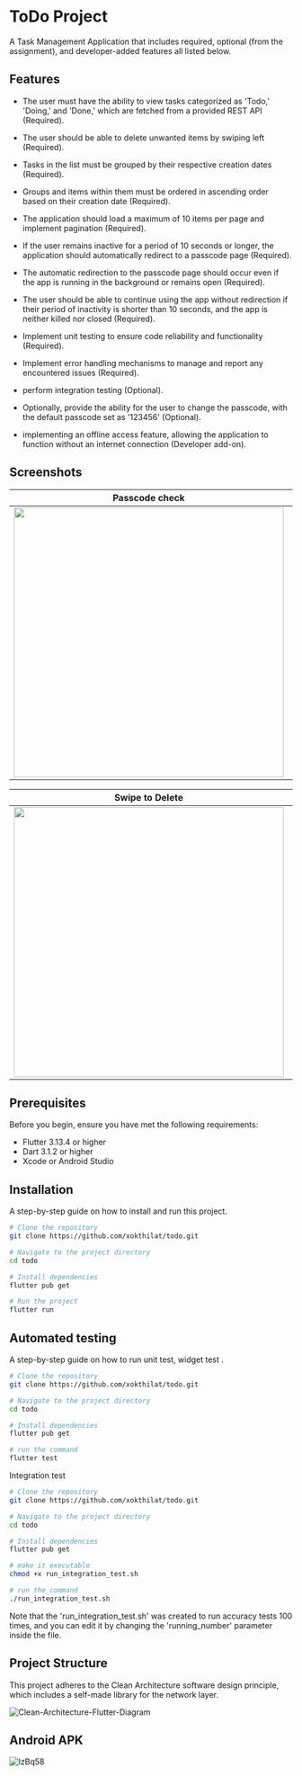 # ToDo Project

A Task Management Application that includes required, optional (from the assignment), and developer-added features all listed below.



## Features

- The user must have the ability to view tasks categorized as 'Todo,' 'Doing,' and 'Done,' which are fetched from a provided REST API (Required).

- The user should be able to delete unwanted items by swiping left (Required).

- Tasks in the list must be grouped by their respective creation dates (Required).

- Groups and items within them must be ordered in ascending order based on their creation date (Required).

- The application should load a maximum of 10 items per page and implement pagination (Required).

- If the user remains inactive for a period of 10 seconds or longer, the application should automatically redirect to a passcode page (Required).

- The automatic redirection to the passcode page should occur even if the app is running in the background or remains open (Required).

- The user should be able to continue using the app without redirection if their period of inactivity is shorter than 10 seconds, and the app is neither killed nor closed (Required).

- Implement unit testing to ensure code reliability and functionality (Required).

- Implement error handling mechanisms to manage and report any encountered issues (Required).

- perform integration testing (Optional).

- Optionally, provide the ability for the user to change the passcode, with the default passcode set as '123456' (Optional).

- implementing an offline access feature, allowing the application to function without an internet connection (Developer add-on).

## Screenshots

| Passcode check | Passcode change | Home Todo |
| ------------- | ------------- | ------------- |
| <img src="https://github.com/xokthilat/todo/assets/32994521/4a60b685-9366-43ac-8371-4e4600a5a942" height="480"> | <img src="https://github.com/xokthilat/todo/assets/32994521/0167be7b-5868-4905-986c-415d10749c74" height="480"> | <img src="https://github.com/xokthilat/todo/assets/32994521/8994d046-be26-41de-b3f9-7561b6fbfdb3" height="480"> |

| Swipe to Delete | Offline Mode |
| ------------- | ------------- |
| <img src="https://github.com/xokthilat/todo/assets/32994521/1c269587-2260-4b93-9091-203f98f2b51d" height="480"> | <img src="https://github.com/xokthilat/todo/assets/32994521/7a54012b-3671-43c8-98dc-fc6023c74b10" height="480"> | 




## Prerequisites

Before you begin, ensure you have met the following requirements:

- Flutter 3.13.4 or higher
- Dart 3.1.2 or higher
- Xcode or Android Studio

## Installation

A step-by-step guide on how to install and run this project.

```bash
# Clone the repository
git clone https://github.com/xokthilat/todo.git

# Navigate to the project directory
cd todo

# Install dependencies
flutter pub get

# Run the project
flutter run
```

## Automated testing

A step-by-step guide on how to run unit test, widget test .

```bash
# Clone the repository
git clone https://github.com/xokthilat/todo.git

# Navigate to the project directory
cd todo

# Install dependencies
flutter pub get

# run the command
flutter test
```
Integration test
```bash
# Clone the repository
git clone https://github.com/xokthilat/todo.git

# Navigate to the project directory
cd todo

# Install dependencies
flutter pub get

# make it executable
chmod +x run_integration_test.sh

# run the command
./run_integration_test.sh

```
Note that the 'run_integration_test.sh' was created to run accuracy tests 100 times, and you can edit it by changing the 'running_number' parameter inside the file.
## Project Structure
This project adheres to the Clean Architecture software design principle, which includes a self-made library for the network layer. 


![Clean-Architecture-Flutter-Diagram](https://github.com/xokthilat/todo/assets/32994521/b8e8c72f-e3a6-484f-a04e-3e38a551fb4d)

## Android APK

![IzBq58](https://github.com/xokthilat/todo/assets/32994521/87344173-cf9d-4554-9442-9079b8d633af)


